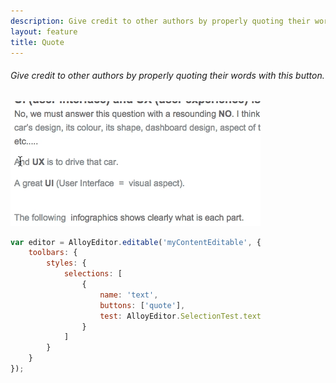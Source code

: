 ```yaml
---
description: Give credit to other authors by properly quoting their words with this button.
layout: feature
title: Quote
---
```

###### Give credit to other authors by properly quoting their words with this button.

<div class="thumbnail">
  <img class="img img-polaroid" src="/images/features/button-quote.gif"/>
</div>

```javascript
var editor = AlloyEditor.editable('myContentEditable', {
	toolbars: {
		styles: {
			selections: [
				{
					name: 'text',
					buttons: ['quote'],
					test: AlloyEditor.SelectionTest.text
				}
			]
		}
	}
});
```